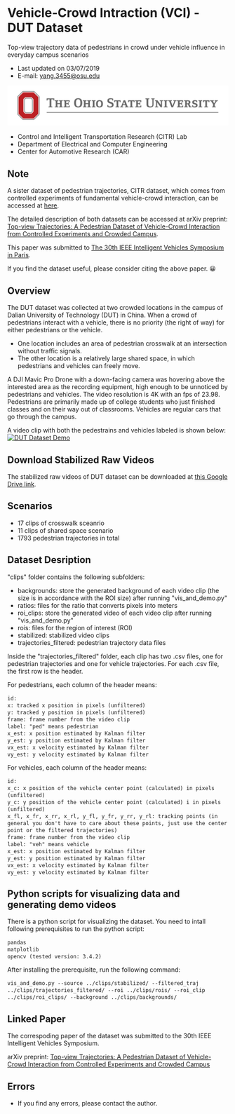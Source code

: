 # Vehicle-Crowd Intraction (VCI) - DUT Dataset
Top-view trajectory data of pedestrians in crowd under vehicle influence in everyday campus scenarios

* Last updated on 03/07/2019
* E-mail: yang.3455@osu.edu

![](osu-logo.jpg)
* Control and Intelligent Transportation Research (CITR) Lab
* Department of Electrical and Computer Engineering
* Center for Automotive Research (CAR)

## Note

A sister dataset of pedestrian trajectories, CITR dataset, which comes from controlled experiments of fundamental vehicle-crowd interaction, can be accessed at [here](https://github.com/dongfang-steven-yang/vci-dataset-citr).

The detailed description of both datasets can be accessed at arXiv preprint: [Top-view Trajectories: A Pedestrian Dataset of Vehicle-Crowd Interaction from Controlled Experiments and Crowded Campus](https://arxiv.org/abs/1902.00487).

This paper was submitted to [The 30th IEEE Intelligent Vehicles Symposium in Paris](http://iv2019.org/). 

If you find the dataset useful, please consider citing the above paper. :grinning:

## Overview

The DUT dataset was collected at two crowded locations in the campus of Dalian University of Technology (DUT) in China. When a crowd of pedestrians interact with a vehicle, there is no priority (the right of way) for either pedestrians or the vehicle.

* One location includes an area of pedestrian crosswalk at an intersection without traffic signals.  
* The other location is a relatively large shared space, in which pedestrians and vehicles can freely move. 

A DJI Mavic Pro Drone with a down-facing camera was hovering above the interested area as the recording equipment, high enough to be unnoticed by pedestrians and vehicles. The video resolution is 4K with an fps of 23.98. Pedestrians are primarily made up of college students who just finished classes and on their way out of classrooms. Vehicles are regular cars that go through the campus. 

A video clip with both the pedestrains and vehicles labeled is shown below:
[![DUT Dataset Demo](http://img.youtube.com/vi/ia9kVPBLXJI/0.jpg)](https://www.youtube.com/watch?v=ia9kVPBLXJI "DUT Dataset Demo")

## Download Stabilized Raw Videos
The stabilized raw videos of DUT dataset can be downloaded at [this Google Drive link](https://drive.google.com/file/d/19kPIvMshynDSrHbnPEt3qvvqCdPrhmZ6/view?usp=sharing).

## Scenarios

- 17 clips of crosswalk sceanrio
- 11 clips of shared space scenario
- 1793 pedestrian trajectories in total

## Dataset Desription

"clips" folder contains the following subfolders:

- backgrounds: store the generated background of each video clip (the size is in accordance with the ROI size) after running "vis_and_demo.py"
- ratios: files for the ratio that converts pixels into meters
- roi_clips: store the generated video of each video clip after running "vis_and_demo.py"
- rois: files for the region of interest (ROI)
- stabilized: stabilized video clips
- trajectories_filtered: pedestrian trajectory data files

Inside the "trajectories_filtered" folder, each clip has two .csv files, one for pedestrian trajectories and one for vehicle trajectories. For each .csv file, the first row is the header. 

For pedestrians, each column of the header means:

```
id: 
x: tracked x position in pixels (unfiltered)
y: tracked y position in pixels (unfiltered)
frame: frame number from the video clip
label: "ped" means pedestrian
x_est: x position estimated by Kalman filter
y_est: y position estimated by Kalman filter
vx_est: x velocity estimated by Kalman filter 
vy_est: y velocity estimated by Kalman filter
```

For vehicles, each column of the header means:
```
id: 
x_c: x position of the vehicle center point (calculated) in pixels (unfiltered)
y_c: y position of the vehicle center point (calculated) i in pixels (unfiltered)
x_fl, x_fr, x_rr, x_rl, y_fl, y_fr, y_rr, y_rl: tracking points (in general you don't have to care about these points, just use the center point or the filtered trajectories)
frame: frame number from the video clip
label: "veh" means vehicle
x_est: x position estimated by Kalman filter
y_est: y position estimated by Kalman filter
vx_est: x velocity estimated by Kalman filter 
vy_est: y velocity estimated by Kalman filter
```

## Python scripts for visualizing data and generating demo videos

There is a python script for visualizing the dataset. You need to intall following prerequisites to run the python script: 

```
pandas
matplotlib
opencv (tested version: 3.4.2)
```

After installing the prerequisite, run the following command:

```
vis_and_demo.py --source ../clips/stabilized/ --filtered_traj ../clips/trajectories_filtered/ --roi ../clips/rois/ --roi_clip ../clips/roi_clips/ --background ../clips/backgrounds/
```

## Linked Paper

The correspoding paper of the dataset was submitted to the 30th IEEE Intelligent Vehicles Symposium. 

arXiv preprint: [Top-view Trajectories: A Pedestrian Dataset of Vehicle-Crowd Interaction from Controlled Experiments and Crowded Campus](https://arxiv.org/abs/1902.00487)


## Errors
- If you find any errors, please contact the author.
